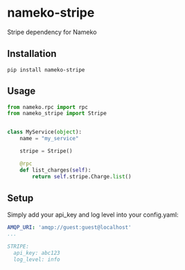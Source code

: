 # nameko-stripe

Stripe dependency for Nameko

## Installation

```
pip install nameko-stripe
```

## Usage

```python
from nameko.rpc import rpc
from nameko_stripe import Stripe


class MyService(object):
    name = "my_service"

    stripe = Stripe()

    @rpc
    def list_charges(self):
        return self.stripe.Charge.list()
```

## Setup

Simply add your api_key and log level into your config.yaml:

```yaml
AMQP_URI: 'amqp://guest:guest@localhost'
...

STRIPE:
  api_key: abc123
  log_level: info
```

